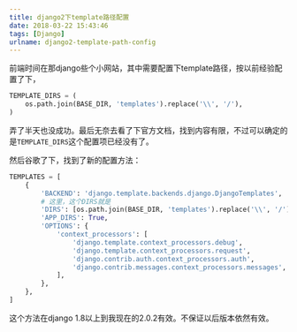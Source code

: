 ```yaml
---
title: django2下template路径配置
date: 2018-03-22 15:43:46
tags: [Django]
urlname: django2-template-path-config
---
```


前端时间在那django些个小网站，其中需要配置下template路径，按以前经验配置了下，

```python
TEMPLATE_DIRS = (
    os.path.join(BASE_DIR, 'templates').replace('\\', '/'),
)
```

弄了半天也没成功。最后无奈去看了下官方文档，找到内容有限，不过可以确定的是`TEMPLATE_DIRS`这个配置项已经没有了。

然后谷歌了下，找到了新的配置方法：

```python
TEMPLATES = [
    {
        'BACKEND': 'django.template.backends.django.DjangoTemplates',
        # 这里，这个DIRS就是
        'DIRS': [os.path.join(BASE_DIR, 'templates').replace('\\', '/'),],
        'APP_DIRS': True,
        'OPTIONS': {
            'context_processors': [
                'django.template.context_processors.debug',
                'django.template.context_processors.request',
                'django.contrib.auth.context_processors.auth',
                'django.contrib.messages.context_processors.messages',
            ],
        },
    },
]
```

这个方法在django 1.8以上到我现在的2.0.2有效。不保证以后版本依然有效。
